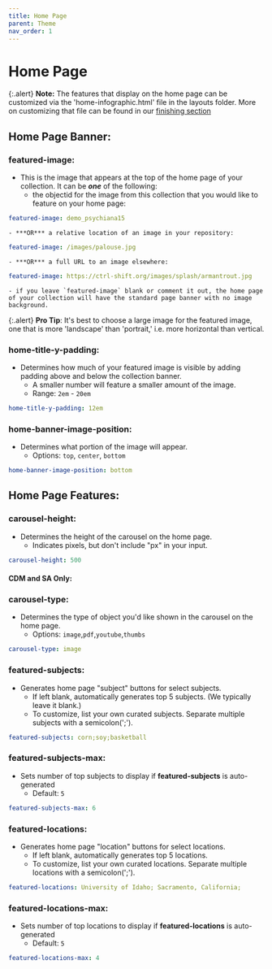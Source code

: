 ```yaml
---
title: Home Page
parent: Theme
nav_order: 1
---
```


# Home Page

{:.alert}
**Note:** The features that display on the home page can be customized via the 'home-infographic.html' file in the layouts folder. More on customizing that file can be found in our [finishing section](../../07_finish/home/)

## Home Page Banner:

### featured-image: 

- This is the image that appears at the top of the home page of your collection. It can be ***one*** of the following:
	- the objectid for the image from this collection that you would like to feature on your home page: 
```yaml
featured-image: demo_psychiana15
```
	- ***OR*** a relative location of an image in your repository: 
```yaml
featured-image: /images/palouse.jpg
```
	- ***OR*** a full URL to an image elsewhere:
```yaml
featured-image: https://ctrl-shift.org/images/splash/armantrout.jpg
```
	- if you leave `featured-image` blank or comment it out, the home page of your collection will have the standard page banner with no image background.

{:.alert}
**Pro Tip**: It's best to choose a large image for the featured image, one that is more 'landscape' than 'portrait,' i.e. more horizontal than vertical.

### home-title-y-padding: 

- Determines how much of your featured image is visible by adding padding above and below the collection banner. 
	- A smaller number will feature a smaller amount of the image.
	- Range: `2em` - `20em`
```yaml
home-title-y-padding: 12em
```

### home-banner-image-position: 

- Determines what portion of the image will appear. 
	- Options: `top`, `center`, `bottom`
```yaml
home-banner-image-position: bottom
```

## Home Page Features:

### carousel-height: 

- Determines the height of the carousel on the home page.
	- Indicates pixels, but don't include "px" in your input.
```yaml
carousel-height: 500
```

#### CDM and SA Only:

### carousel-type: 

- Determines the type of object you'd like shown in the carousel on the home page.
	- Options: `image`,`pdf`,`youtube`,`thumbs`
```yaml
carousel-type: image
```

### featured-subjects: 

- Generates home page "subject" buttons for select subjects.
	- If left blank, automatically generates top 5 subjects. (We typically leave it blank.)
	- To customize, list your own curated subjects. Separate multiple subjects with a semicolon(';'). 
```yaml
featured-subjects: corn;soy;basketball
```

### featured-subjects-max: 

- Sets number of top subjects to display if **featured-subjects** is auto-generated
	- Default: `5`
```yaml
featured-subjects-max: 6
```

### featured-locations: 

- Generates home page "location" buttons for select locations.
	- If left blank, automatically generates top 5 locations.
	- To customize, list your own curated locations. Separate multiple locations with a semicolon(';'). 
```yaml
featured-locations: University of Idaho; Sacramento, California;
```

### featured-locations-max: 

- Sets number of top locations to display if **featured-locations** is auto-generated
	- Default: `5`
```yaml
featured-locations-max: 4
```